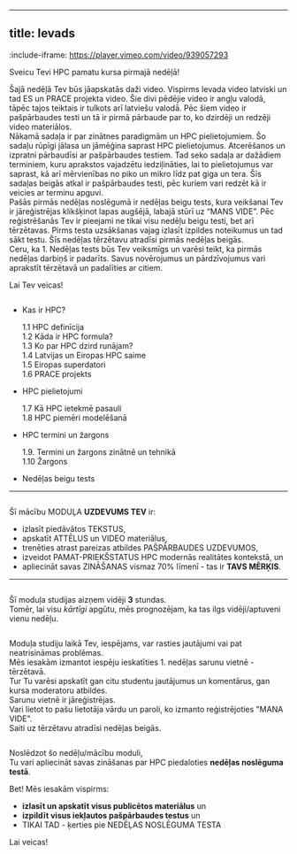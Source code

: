 
---
title: Ievads
---


:include-iframe: https://player.vimeo.com/video/939057293



Sveicu Tevi HPC pamatu kursa pirmajā nedēļā!  

Šajā nedēļā Tev būs jāapskatās daži video. Vispirms Ievada video latviski un tad ES un PRACE projekta video. Šie divi pēdējie video ir angļu valodā, tāpēc tajos teiktais ir tulkots arī latviešu valodā. Pēc šiem video ir pašpārbaudes testi un tā ir pirmā pārbaude par to, ko dzirdēji un redzēji video materiālos.  
Nākamā sadaļa ir par zinātnes paradigmām un HPC pielietojumiem. Šo sadaļu rūpīgi jālasa un jāmēģina saprast HPC pielietojumus. Atcerēšanos un izpratni pārbaudīsi ar pašpārbaudes testiem. Tad seko sadaļa ar dažādiem terminiem, kuru aprakstos vajadzētu iedziļināties, lai to pielietojumus var saprast, kā arī mērvienības no piko un mikro līdz pat giga un tera. Šīs sadaļas beigās atkal ir pašpārbaudes testi, pēc kuriem vari redzēt kā ir veicies ar terminu apguvi.  
Pašās pirmās nedēļas noslēgumā ir nedēļas beigu tests, kura veikšanai Tev ir jāreģistrējas klikšķinot lapas augšējā, labajā stūrī uz “MANS VIDE”. Pēc reģistrēšanās Tev ir pieejami ne tikai visu nedēļu beigu testi, bet arī tērzētavas. Pirms testa uzsākšanas vajag izlasīt izpildes noteikumus un tad sākt testu. Šīs nedēļas tērzētavu atradīsi pirmās nedēļas beigās.  
Ceru, ka 1. Nedēļas tests būs Tev veiksmīgs un varēsi teikt, ka pirmās nedēļas darbiņš ir padarīts. Savus novērojumus un pārdzīvojumus vari aprakstīt tērzētavā un padalīties ar citiem.  

Lai Tev veicas!


```attention-note {label: "Pirmās nedēļas tēmas"}
```

- Kas ir HPC?
   
    1.1 HPC definīcija  
    1.2 Kāda ir HPC formula?  
    1.3 Ko par HPC dzird runājam?  
    1.4 Latvijas un Eiropas HPC saime  
    1.5 Eiropas superdatori  
    1.6 PRACE projekts
  
- HPC pielietojumi

    1.7 Kā HPC ietekmē pasauli  
    1.8 HPC piemēri modelēšanā 

- HPC termini un žargons

    1.9. Termini un žargons zinātnē un tehnikā  
    1.10 Žargons  

- Nedēļas beigu tests



---

```attention-note {label: "Tavs uzdevums"}
```

Šī mācību MODUĻA **UZDEVUMS TEV** ir:
- izlasīt piedāvātos TEKSTUS,
- apskatīt ATTĒLUS un VIDEO materiālus,
- trenēties atrast pareizas atbildes PAŠPĀRBAUDES UZDEVUMOS,
- izveidot PAMAT-PRIEKŠSTATUS HPC modernās realitātes kontekstā, un
- apliecināt savas ZINĀŠANAS vismaz 70% līmenī - tas ir **TAVS MĒRĶIS**.

---

```attention-note {label: "Studijas prasa Tavu laiku"}
```
Šī moduļa studijas aizņem vidēji **3** stundas.  
Tomēr, lai visu *kārtīgi* apgūtu, mēs prognozējam, ka tas ilgs vidēji/aptuveni vienu nedēļu.

```attention-note {label: "Tu neesi viens "}
```

Moduļa studiju laikā Tev, iespējams, var rasties jautājumi vai pat neatrisināmas problēmas.  
Mēs iesakām izmantot iespēju ieskatīties 1. nedēļas sarunu vietnē - tērzētavā.  
Tur Tu varēsi apskatīt gan citu studentu jautājumus un komentārus, gan kursa moderatoru atbildes.  
Sarunu vietnē ir jāreģistrējas.  
Vari lietot to pašu lietotāja vārdu un paroli, ko izmanto reģistrējoties "MANA VIDE".  
Saiti uz tērzētavu atradīsi nedēļas beigās. 

```attention-note {label: "Kā pārliecināties, vai Tu esi ieguvis jaunas zināšanas"}
```

Noslēdzot šo nedēļu/mācību moduli,  
Tu vari apliecināt savas zināšanas par HPC piedaloties **nedēļas noslēguma testā**.  

Bet! Mēs iesakām vispirms:
-  **izlasīt un apskatīt visus publicētos materiālus** un 
- **izpildīt visus iekļautos pašpārbaudes testus** un 
- TIKAI TAD - ķerties pie NEDĒĻAS NOSLĒGUMA TESTA



Lai veicas!

